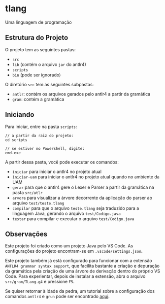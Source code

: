 # tlang
Uma linguagem de programação

## Estrutura do Projeto

O projeto tem as seguintes pastas:

- `src`
- `lib` (contém o arquivo `jar` do antlr4)
- `scripts`
- `bin` (pode ser ignorado)

O diretório `src` tem as seguintes subpastas:

- `antlr`: contém os arquivos gerados pelo antlr4 a partir da gramática
- `gram`: contém a gramática

## Iniciando

Para iniciar, entre na pasta `scripts`:

````
// a partir da raiz do projeto:
cd scripts

// se estiver no Powershell, digite:
cmd.exe
````

A partir dessa pasta, você pode executar os comandos:

- `iniciar` para iniciar o antlr4 no projeto atual
- `iniciar-uam` para iniciar o antlr4 no projeto atual quando no ambiente da UAM
- `gerar` para que o antlr4 gere o Lexer e Parser a partir da gramática na pasta `src/atlr`
- `arvore` para visualizar a árvore decorrente da aplicação do parser ao arquivo `test/teste.tlang`
- `compilar` para que o arquivo `teste.tlang` seja traduzido para a linguagem Java, gerando o arquivo `test/Codigo.java`
- `testar` para compilar e executar o arquivo `test/Codigo.java`

## Observações

Este projeto foi criado como um projeto Java pelo VS Code. As configurações do projeto encontram-se em `.vscode/settings.json`.

Este projeto também já está configurado para funcionar com a extensão `ANTLR4 grammar syntax support`, que facilita bastante a criação e depuração da gramática pela criação de uma árvore de derivação dentro do próprio VS Code. Para experientar, depois de instalar a extensão, abra o arquivo `src/gram/TLang.g4` e pressione `F5`. 

Se quiser retornar à idade da pedra, um tutorial sobre a configuração dos comandos `antlr4` e `grun` pode ser encontrado [aqui](https://github.com/antlr/antlr4/blob/master/doc/getting-started.md#windows).
